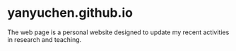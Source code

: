 # yanyuchen.github.io

The web page is a personal website designed to update my recent activities in research and teaching.
